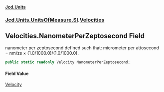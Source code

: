 #### [Jcd.Units](index.md 'index')
### [Jcd.Units.UnitsOfMeasure.SI](Jcd.Units.UnitsOfMeasure.SI.md 'Jcd.Units.UnitsOfMeasure.SI').[Velocities](Velocities.md 'Jcd.Units.UnitsOfMeasure.SI.Velocities')

## Velocities.NanometerPerZeptosecond Field

nanometer per zeptosecond defined such that: micrometer per attosecond = nm/zs × (1.0/1000.0)/(1.0/1000.0).

```csharp
public static readonly Velocity NanometerPerZeptosecond;
```

#### Field Value
[Velocity](Velocity.md 'Jcd.Units.UnitTypes.Velocity')